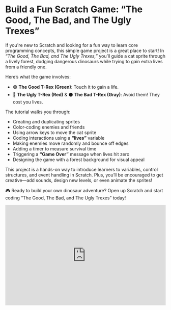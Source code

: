 # Build a Fun Scratch Game: “The Good, The Bad, and The Ugly Trexes”

If you're new to Scratch and looking for a fun way to learn core programming concepts, this simple game project is a great place to start! In *“The Good, The Bad, and The Ugly Trexes,”* you’ll guide a cat sprite through a lively forest, dodging dangerous dinosaurs while trying to gain extra lives from a friendly one.

Here’s what the game involves:

* 🟢 **The Good T-Rex (Green)**: Touch it to gain a life.
* 🔴 **The Ugly T-Rex (Red)** & ⚫ **The Bad T-Rex (Gray)**: Avoid them! They cost you lives.

The tutorial walks you through:

* Creating and duplicating sprites
* Color-coding enemies and friends
* Using arrow keys to move the cat sprite
* Coding interactions using a **“lives”** variable
* Making enemies move randomly and bounce off edges
* Adding a timer to measure survival time
* Triggering a **“Game Over”** message when lives hit zero
* Designing the game with a forest background for visual appeal

This project is a hands-on way to introduce learners to variables, control structures, and event handling in Scratch. Plus, you’ll be encouraged to get creative—add sounds, design new levels, or even animate the sprites!

🎮 Ready to build your own dinosaur adventure? Open up Scratch and start coding “The Good, The Bad, and The Ugly Trexes” today!


<iframe width="100%" height="315" src="https://www.youtube.com/embed/lZPU4DNtjoE?si=JZmT_r8QGBHHiy31" title="YouTube video player" frameborder="0" allow="accelerometer; autoplay; clipboard-write; encrypted-media; gyroscope; picture-in-picture; web-share" referrerpolicy="strict-origin-when-cross-origin" allowfullscreen></iframe>